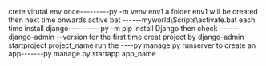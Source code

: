 crete virutal env once---------py -m venv env1
a folder env1 will be created
then next time onwards active bat ------myworld\Scripts\activate.bat
each time install django----------py -m pip install Django
then check ------django-admin --version
for the first time creat project by django-admin startproject project_name
run the ----py manage.py runserver
to create an app-------py manage.py startapp app_name
